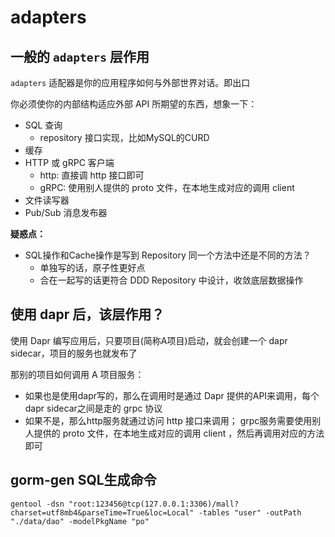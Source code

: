 # adapters
## 一般的 `adapters` 层作用
`adapters` 适配器是你的应用程序如何与外部世界对话。即出口

你必须使你的内部结构适应外部 API 所期望的东西，想象一下： 
- SQL 查询
  - repository 接口实现，比如MySQL的CURD
- 缓存
- HTTP 或 gRPC 客户端
  - http: 直接调 http 接口即可
  - gRPC: 使用别人提供的 proto 文件，在本地生成对应的调用 client 
- 文件读写器
- Pub/Sub 消息发布器

**疑惑点：**
- SQL操作和Cache操作是写到 Repository 同一个方法中还是不同的方法？
  - 单独写的话，原子性更好点
  - 合在一起写的话更符合 DDD Repository 中设计，收敛底层数据操作
## 使用 dapr 后，该层作用？

使用 Dapr 编写应用后，只要项目(简称A项目)启动，就会创建一个 dapr sidecar，项目的服务也就发布了

那别的项目如何调用 A 项目服务：
- 如果也是使用dapr写的，那么在调用时是通过 Dapr 提供的API来调用，每个 dapr sidecar之间是走的 grpc 协议
- 如果不是，那么http服务就通过访问 http 接口来调用； grpc服务需要使用别人提供的 proto 文件，在本地生成对应的调用 client ，然后再调用对应的方法即可

## gorm-gen SQL生成命令
```
gentool -dsn "root:123456@tcp(127.0.0.1:3306)/mall?charset=utf8mb4&parseTime=True&loc=Local" -tables "user" -outPath "./data/dao" -modelPkgName "po" 
```
